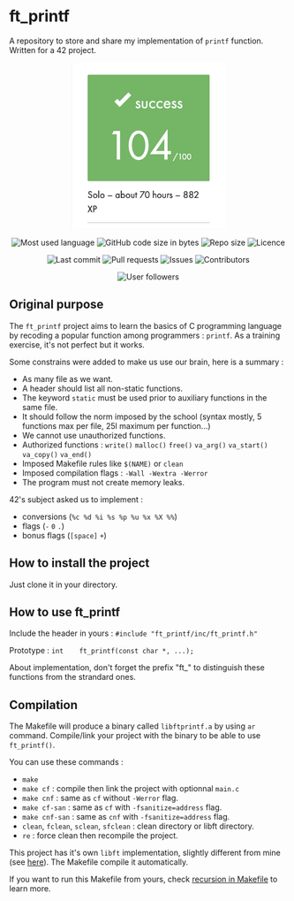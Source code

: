 # ft_printf
A repository to store and share my implementation of `printf` function. Written for a 42 project.

<p align="center">
	<img src="readme_ressources/grade.png" alt="Libft Grade" width="280" height="300"/>
</p>

<p align="center">
	<img src="https://img.shields.io/github/languages/top/Spidfail/ft_printf" alt="Most used language"/>
	<img alt="GitHub code size in bytes" src="https://img.shields.io/github/languages/code-size/Spidfail/ft_printf">
	<img alt="Repo size" src="https://img.shields.io/github/repo-size/Spidfail/ft_printf ">
	<img src="https://img.shields.io/github/license/Spidfail/ft_printf" alt="Licence"/>
</p>

<p align="center">
	<img src="https://img.shields.io/github/last-commit/Spidfail/ft_printf" alt="Last commit"/>
	<img src="https://img.shields.io/github/issues-pr/Spidfail/ft_printf" alt="Pull requests"/>
	<img src="https://img.shields.io/github/issues/Spidfail/ft_printf" alt="Issues"/>
	<img src="https://img.shields.io/github/contributors/Spidfail/ft_printf" alt="Contributors"/>
</p>

<p align="center">
	<img src="https://img.shields.io/github/followers/Spidfail?style=social" alt="User followers"/>
	<!-- <img src="https://img.shields.io/github/stars/Spidfail?style=social" alt="User followers"/> -->
	<!-- <img src="https://img.shields.io/github/watchers/Spidfail/ft_printf?style=social" alt="User followers"/> -->
</p>

## Original purpose

The `ft_printf` project aims to learn the basics of C programming language by recoding a popular function among programmers : `printf`. As a training exercise, it's not perfect but it works.

Some constrains were added to make us use our brain, here is a summary :
- As many file as we want.
- A header should list all non-static functions.
- The keyword `static` must be used prior to auxiliary functions in the same file.
- It should follow the norm imposed by the school (syntax mostly, 5 functions max per file, 25l maximum per function...)
- We cannot use unauthorized functions.
- Authorized functions : `write()` `malloc()` `free()` `va_arg()` `va_start()` `va_copy()` `va_end()`
- Imposed Makefile rules like `$(NAME)` or `clean`
- Imposed compilation flags : `-Wall -Wextra -Werror`
- The program must not create memory leaks.

42's subject asked us to implement :
- conversions (`%c %d %i %s %p %u %x %X %%`)
- flags (`-` `0` `.`)
- bonus flags (`[space]` `+`)

## How to install the project

Just clone it in your directory.

## How to use ft_printf 

Include the header in yours : `#include "ft_printf/inc/ft_printf.h"`

Prototype : `int	ft_printf(const char *, ...);`

About implementation, don't forget the prefix "ft_" to distinguish these functions from the strandard ones.

## Compilation

The Makefile will produce a binary called `libftprintf.a` by using `ar` command. Compile/link your project with the binary to be able to use `ft_printf()`.

You can use these commands :
- `make`
- `make cf` : compile then link the project with optionnal `main.c`
- `make cnf` : same as `cf` without `-Werror` flag.
- `make cf-san` : same as `cf` with `-fsanitize=address` flag.
- `make cnf-san` : same as `cnf` with `-fsanitize=address` flag.
- `clean`, `fclean`, `sclean`, `sfclean` : clean directory or libft directory.
- `re` : force clean then recompile the project.

This project has it's own `libft` implementation, slightly different from mine (see [here](https://github.com/Spidfail/libft_extended)). The Makefile compile it automatically.

If you want to run this Makefile from yours, check [recursion in Makefile](https://www.gnu.org/software/make/manual/html_node/Recursion.html) to learn more.
